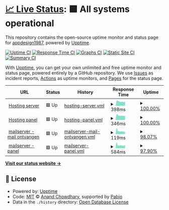# [📈 Live Status](https://status.jeroenvd.nl): <!--live status--> **🟩 All systems operational**

This repository contains the open-source uptime monitor and status page for [appdesign1987](https://status.jeroenvd.nl), powered by [Upptime](https://github.com/upptime/upptime).

[![Uptime CI](https://github.com/appdesign1987/statuspage/workflows/Uptime%20CI/badge.svg)](https://github.com/appdesign1987/statuspage/actions?query=workflow%3A%22Uptime+CI%22)
[![Response Time CI](https://github.com/appdesign1987/statuspage/workflows/Response%20Time%20CI/badge.svg)](https://github.com/appdesign1987/statuspage/actions?query=workflow%3A%22Response+Time+CI%22)
[![Graphs CI](https://github.com/appdesign1987/statuspage/workflows/Graphs%20CI/badge.svg)](https://github.com/appdesign1987/statuspage/actions?query=workflow%3A%22Graphs+CI%22)
[![Static Site CI](https://github.com/appdesign1987/statuspage/workflows/Static%20Site%20CI/badge.svg)](https://github.com/appdesign1987/statuspage/actions?query=workflow%3A%22Static+Site+CI%22)
[![Summary CI](https://github.com/appdesign1987/statuspage/workflows/Summary%20CI/badge.svg)](https://github.com/appdesign1987/statuspage/actions?query=workflow%3A%22Summary+CI%22)

With [Upptime](https://upptime.js.org), you can get your own unlimited and free uptime monitor and status page, powered entirely by a GitHub repository. We use [Issues](https://github.com/appdesign1987/statuspage/issues) as incident reports, [Actions](https://github.com/appdesign1987/statuspage/actions) as uptime monitors, and [Pages](https://status.jeroenvd.nl) for the status page.

<!--start: status pages-->
<!-- This summary is generated by Upptime (https://github.com/upptime/upptime) -->
<!-- Do not edit this manually, your changes will be overwritten -->
<!-- prettier-ignore -->
| URL | Status | History | Response Time | Uptime |
| --- | ------ | ------- | ------------- | ------ |
| <img alt="" src="https://icons.duckduckgo.com/ip3/dagobert.jeroenvd.nl.ico" height="13"> [Hosting server](https://dagobert.jeroenvd.nl) | 🟩 Up | [hosting-server.yml](https://github.com/appdesign1987/statuspage/commits/HEAD/history/hosting-server.yml) | <details><summary><img alt="Response time graph" src="./graphs/hosting-server/response-time-week.png" height="20"> 398ms</summary><br><a href="https://status.jeroenvd.nl/history/hosting-server"><img alt="Response time 403" src="https://img.shields.io/endpoint?url=https%3A%2F%2Fraw.githubusercontent.com%2Fappdesign1987%2Fstatuspage%2FHEAD%2Fapi%2Fhosting-server%2Fresponse-time.json"></a><br><a href="https://status.jeroenvd.nl/history/hosting-server"><img alt="24-hour response time 398" src="https://img.shields.io/endpoint?url=https%3A%2F%2Fraw.githubusercontent.com%2Fappdesign1987%2Fstatuspage%2FHEAD%2Fapi%2Fhosting-server%2Fresponse-time-day.json"></a><br><a href="https://status.jeroenvd.nl/history/hosting-server"><img alt="7-day response time 398" src="https://img.shields.io/endpoint?url=https%3A%2F%2Fraw.githubusercontent.com%2Fappdesign1987%2Fstatuspage%2FHEAD%2Fapi%2Fhosting-server%2Fresponse-time-week.json"></a><br><a href="https://status.jeroenvd.nl/history/hosting-server"><img alt="30-day response time 394" src="https://img.shields.io/endpoint?url=https%3A%2F%2Fraw.githubusercontent.com%2Fappdesign1987%2Fstatuspage%2FHEAD%2Fapi%2Fhosting-server%2Fresponse-time-month.json"></a><br><a href="https://status.jeroenvd.nl/history/hosting-server"><img alt="1-year response time 403" src="https://img.shields.io/endpoint?url=https%3A%2F%2Fraw.githubusercontent.com%2Fappdesign1987%2Fstatuspage%2FHEAD%2Fapi%2Fhosting-server%2Fresponse-time-year.json"></a></details> | <details><summary><a href="https://status.jeroenvd.nl/history/hosting-server">100.00%</a></summary><a href="https://status.jeroenvd.nl/history/hosting-server"><img alt="All-time uptime 99.95%" src="https://img.shields.io/endpoint?url=https%3A%2F%2Fraw.githubusercontent.com%2Fappdesign1987%2Fstatuspage%2FHEAD%2Fapi%2Fhosting-server%2Fuptime.json"></a><br><a href="https://status.jeroenvd.nl/history/hosting-server"><img alt="24-hour uptime 100.00%" src="https://img.shields.io/endpoint?url=https%3A%2F%2Fraw.githubusercontent.com%2Fappdesign1987%2Fstatuspage%2FHEAD%2Fapi%2Fhosting-server%2Fuptime-day.json"></a><br><a href="https://status.jeroenvd.nl/history/hosting-server"><img alt="7-day uptime 100.00%" src="https://img.shields.io/endpoint?url=https%3A%2F%2Fraw.githubusercontent.com%2Fappdesign1987%2Fstatuspage%2FHEAD%2Fapi%2Fhosting-server%2Fuptime-week.json"></a><br><a href="https://status.jeroenvd.nl/history/hosting-server"><img alt="30-day uptime 100.00%" src="https://img.shields.io/endpoint?url=https%3A%2F%2Fraw.githubusercontent.com%2Fappdesign1987%2Fstatuspage%2FHEAD%2Fapi%2Fhosting-server%2Fuptime-month.json"></a><br><a href="https://status.jeroenvd.nl/history/hosting-server"><img alt="1-year uptime 99.95%" src="https://img.shields.io/endpoint?url=https%3A%2F%2Fraw.githubusercontent.com%2Fappdesign1987%2Fstatuspage%2FHEAD%2Fapi%2Fhosting-server%2Fuptime-year.json"></a></details>
| <img alt="" src="https://icons.duckduckgo.com/ip3/null.ico" height="13"> [Hosting panel](dagobert.jeroenvd.nl) | 🟩 Up | [hosting-panel.yml](https://github.com/appdesign1987/statuspage/commits/HEAD/history/hosting-panel.yml) | <details><summary><img alt="Response time graph" src="./graphs/hosting-panel/response-time-week.png" height="20"> 346ms</summary><br><a href="https://status.jeroenvd.nl/history/hosting-panel"><img alt="Response time 367" src="https://img.shields.io/endpoint?url=https%3A%2F%2Fraw.githubusercontent.com%2Fappdesign1987%2Fstatuspage%2FHEAD%2Fapi%2Fhosting-panel%2Fresponse-time.json"></a><br><a href="https://status.jeroenvd.nl/history/hosting-panel"><img alt="24-hour response time 323" src="https://img.shields.io/endpoint?url=https%3A%2F%2Fraw.githubusercontent.com%2Fappdesign1987%2Fstatuspage%2FHEAD%2Fapi%2Fhosting-panel%2Fresponse-time-day.json"></a><br><a href="https://status.jeroenvd.nl/history/hosting-panel"><img alt="7-day response time 346" src="https://img.shields.io/endpoint?url=https%3A%2F%2Fraw.githubusercontent.com%2Fappdesign1987%2Fstatuspage%2FHEAD%2Fapi%2Fhosting-panel%2Fresponse-time-week.json"></a><br><a href="https://status.jeroenvd.nl/history/hosting-panel"><img alt="30-day response time 355" src="https://img.shields.io/endpoint?url=https%3A%2F%2Fraw.githubusercontent.com%2Fappdesign1987%2Fstatuspage%2FHEAD%2Fapi%2Fhosting-panel%2Fresponse-time-month.json"></a><br><a href="https://status.jeroenvd.nl/history/hosting-panel"><img alt="1-year response time 367" src="https://img.shields.io/endpoint?url=https%3A%2F%2Fraw.githubusercontent.com%2Fappdesign1987%2Fstatuspage%2FHEAD%2Fapi%2Fhosting-panel%2Fresponse-time-year.json"></a></details> | <details><summary><a href="https://status.jeroenvd.nl/history/hosting-panel">100.00%</a></summary><a href="https://status.jeroenvd.nl/history/hosting-panel"><img alt="All-time uptime 99.95%" src="https://img.shields.io/endpoint?url=https%3A%2F%2Fraw.githubusercontent.com%2Fappdesign1987%2Fstatuspage%2FHEAD%2Fapi%2Fhosting-panel%2Fuptime.json"></a><br><a href="https://status.jeroenvd.nl/history/hosting-panel"><img alt="24-hour uptime 100.00%" src="https://img.shields.io/endpoint?url=https%3A%2F%2Fraw.githubusercontent.com%2Fappdesign1987%2Fstatuspage%2FHEAD%2Fapi%2Fhosting-panel%2Fuptime-day.json"></a><br><a href="https://status.jeroenvd.nl/history/hosting-panel"><img alt="7-day uptime 100.00%" src="https://img.shields.io/endpoint?url=https%3A%2F%2Fraw.githubusercontent.com%2Fappdesign1987%2Fstatuspage%2FHEAD%2Fapi%2Fhosting-panel%2Fuptime-week.json"></a><br><a href="https://status.jeroenvd.nl/history/hosting-panel"><img alt="30-day uptime 100.00%" src="https://img.shields.io/endpoint?url=https%3A%2F%2Fraw.githubusercontent.com%2Fappdesign1987%2Fstatuspage%2FHEAD%2Fapi%2Fhosting-panel%2Fuptime-month.json"></a><br><a href="https://status.jeroenvd.nl/history/hosting-panel"><img alt="1-year uptime 99.95%" src="https://img.shields.io/endpoint?url=https%3A%2F%2Fraw.githubusercontent.com%2Fappdesign1987%2Fstatuspage%2FHEAD%2Fapi%2Fhosting-panel%2Fuptime-year.json"></a></details>
| <img alt="" src="https://icons.duckduckgo.com/ip3/null.ico" height="13"> [mailserver - mail ontvangen](mailcow.jeroenvd.nl) | 🟩 Up | [mailserver-mail-ontvangen.yml](https://github.com/appdesign1987/statuspage/commits/HEAD/history/mailserver-mail-ontvangen.yml) | <details><summary><img alt="Response time graph" src="./graphs/mailserver-mail-ontvangen/response-time-week.png" height="20"> 119ms</summary><br><a href="https://status.jeroenvd.nl/history/mailserver-mail-ontvangen"><img alt="Response time 122" src="https://img.shields.io/endpoint?url=https%3A%2F%2Fraw.githubusercontent.com%2Fappdesign1987%2Fstatuspage%2FHEAD%2Fapi%2Fmailserver-mail-ontvangen%2Fresponse-time.json"></a><br><a href="https://status.jeroenvd.nl/history/mailserver-mail-ontvangen"><img alt="24-hour response time 95" src="https://img.shields.io/endpoint?url=https%3A%2F%2Fraw.githubusercontent.com%2Fappdesign1987%2Fstatuspage%2FHEAD%2Fapi%2Fmailserver-mail-ontvangen%2Fresponse-time-day.json"></a><br><a href="https://status.jeroenvd.nl/history/mailserver-mail-ontvangen"><img alt="7-day response time 119" src="https://img.shields.io/endpoint?url=https%3A%2F%2Fraw.githubusercontent.com%2Fappdesign1987%2Fstatuspage%2FHEAD%2Fapi%2Fmailserver-mail-ontvangen%2Fresponse-time-week.json"></a><br><a href="https://status.jeroenvd.nl/history/mailserver-mail-ontvangen"><img alt="30-day response time 115" src="https://img.shields.io/endpoint?url=https%3A%2F%2Fraw.githubusercontent.com%2Fappdesign1987%2Fstatuspage%2FHEAD%2Fapi%2Fmailserver-mail-ontvangen%2Fresponse-time-month.json"></a><br><a href="https://status.jeroenvd.nl/history/mailserver-mail-ontvangen"><img alt="1-year response time 122" src="https://img.shields.io/endpoint?url=https%3A%2F%2Fraw.githubusercontent.com%2Fappdesign1987%2Fstatuspage%2FHEAD%2Fapi%2Fmailserver-mail-ontvangen%2Fresponse-time-year.json"></a></details> | <details><summary><a href="https://status.jeroenvd.nl/history/mailserver-mail-ontvangen">98.07%</a></summary><a href="https://status.jeroenvd.nl/history/mailserver-mail-ontvangen"><img alt="All-time uptime 99.85%" src="https://img.shields.io/endpoint?url=https%3A%2F%2Fraw.githubusercontent.com%2Fappdesign1987%2Fstatuspage%2FHEAD%2Fapi%2Fmailserver-mail-ontvangen%2Fuptime.json"></a><br><a href="https://status.jeroenvd.nl/history/mailserver-mail-ontvangen"><img alt="24-hour uptime 86.50%" src="https://img.shields.io/endpoint?url=https%3A%2F%2Fraw.githubusercontent.com%2Fappdesign1987%2Fstatuspage%2FHEAD%2Fapi%2Fmailserver-mail-ontvangen%2Fuptime-day.json"></a><br><a href="https://status.jeroenvd.nl/history/mailserver-mail-ontvangen"><img alt="7-day uptime 98.07%" src="https://img.shields.io/endpoint?url=https%3A%2F%2Fraw.githubusercontent.com%2Fappdesign1987%2Fstatuspage%2FHEAD%2Fapi%2Fmailserver-mail-ontvangen%2Fuptime-week.json"></a><br><a href="https://status.jeroenvd.nl/history/mailserver-mail-ontvangen"><img alt="30-day uptime 99.56%" src="https://img.shields.io/endpoint?url=https%3A%2F%2Fraw.githubusercontent.com%2Fappdesign1987%2Fstatuspage%2FHEAD%2Fapi%2Fmailserver-mail-ontvangen%2Fuptime-month.json"></a><br><a href="https://status.jeroenvd.nl/history/mailserver-mail-ontvangen"><img alt="1-year uptime 99.85%" src="https://img.shields.io/endpoint?url=https%3A%2F%2Fraw.githubusercontent.com%2Fappdesign1987%2Fstatuspage%2FHEAD%2Fapi%2Fmailserver-mail-ontvangen%2Fuptime-year.json"></a></details>
| <img alt="" src="https://icons.duckduckgo.com/ip3/mailcow.jeroenvd.nl.ico" height="13"> [mailserver - panel](https://mailcow.jeroenvd.nl) | 🟩 Up | [mailserver-panel.yml](https://github.com/appdesign1987/statuspage/commits/HEAD/history/mailserver-panel.yml) | <details><summary><img alt="Response time graph" src="./graphs/mailserver-panel/response-time-week.png" height="20"> 584ms</summary><br><a href="https://status.jeroenvd.nl/history/mailserver-panel"><img alt="Response time 799" src="https://img.shields.io/endpoint?url=https%3A%2F%2Fraw.githubusercontent.com%2Fappdesign1987%2Fstatuspage%2FHEAD%2Fapi%2Fmailserver-panel%2Fresponse-time.json"></a><br><a href="https://status.jeroenvd.nl/history/mailserver-panel"><img alt="24-hour response time 532" src="https://img.shields.io/endpoint?url=https%3A%2F%2Fraw.githubusercontent.com%2Fappdesign1987%2Fstatuspage%2FHEAD%2Fapi%2Fmailserver-panel%2Fresponse-time-day.json"></a><br><a href="https://status.jeroenvd.nl/history/mailserver-panel"><img alt="7-day response time 584" src="https://img.shields.io/endpoint?url=https%3A%2F%2Fraw.githubusercontent.com%2Fappdesign1987%2Fstatuspage%2FHEAD%2Fapi%2Fmailserver-panel%2Fresponse-time-week.json"></a><br><a href="https://status.jeroenvd.nl/history/mailserver-panel"><img alt="30-day response time 1147" src="https://img.shields.io/endpoint?url=https%3A%2F%2Fraw.githubusercontent.com%2Fappdesign1987%2Fstatuspage%2FHEAD%2Fapi%2Fmailserver-panel%2Fresponse-time-month.json"></a><br><a href="https://status.jeroenvd.nl/history/mailserver-panel"><img alt="1-year response time 799" src="https://img.shields.io/endpoint?url=https%3A%2F%2Fraw.githubusercontent.com%2Fappdesign1987%2Fstatuspage%2FHEAD%2Fapi%2Fmailserver-panel%2Fresponse-time-year.json"></a></details> | <details><summary><a href="https://status.jeroenvd.nl/history/mailserver-panel">97.90%</a></summary><a href="https://status.jeroenvd.nl/history/mailserver-panel"><img alt="All-time uptime 99.71%" src="https://img.shields.io/endpoint?url=https%3A%2F%2Fraw.githubusercontent.com%2Fappdesign1987%2Fstatuspage%2FHEAD%2Fapi%2Fmailserver-panel%2Fuptime.json"></a><br><a href="https://status.jeroenvd.nl/history/mailserver-panel"><img alt="24-hour uptime 85.27%" src="https://img.shields.io/endpoint?url=https%3A%2F%2Fraw.githubusercontent.com%2Fappdesign1987%2Fstatuspage%2FHEAD%2Fapi%2Fmailserver-panel%2Fuptime-day.json"></a><br><a href="https://status.jeroenvd.nl/history/mailserver-panel"><img alt="7-day uptime 97.90%" src="https://img.shields.io/endpoint?url=https%3A%2F%2Fraw.githubusercontent.com%2Fappdesign1987%2Fstatuspage%2FHEAD%2Fapi%2Fmailserver-panel%2Fuptime-week.json"></a><br><a href="https://status.jeroenvd.nl/history/mailserver-panel"><img alt="30-day uptime 99.25%" src="https://img.shields.io/endpoint?url=https%3A%2F%2Fraw.githubusercontent.com%2Fappdesign1987%2Fstatuspage%2FHEAD%2Fapi%2Fmailserver-panel%2Fuptime-month.json"></a><br><a href="https://status.jeroenvd.nl/history/mailserver-panel"><img alt="1-year uptime 99.71%" src="https://img.shields.io/endpoint?url=https%3A%2F%2Fraw.githubusercontent.com%2Fappdesign1987%2Fstatuspage%2FHEAD%2Fapi%2Fmailserver-panel%2Fuptime-year.json"></a></details>

<!--end: status pages-->

[**Visit our status website →**](https://status.jeroenvd.nl)

## 📄 License

- Powered by: [Upptime](https://github.com/upptime/upptime)
- Code: [MIT](./LICENSE) © [Anand Chowdhary](https://anandchowdhary.com), supported by [Pabio](https://pabio.com)
- Data in the `./history` directory: [Open Database License](https://opendatacommons.org/licenses/odbl/1-0/)
